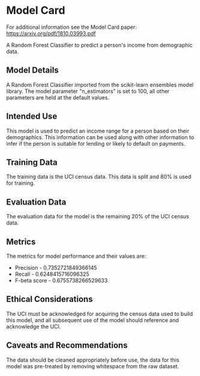 # Model Card

For additional information see the Model Card paper: https://arxiv.org/pdf/1810.03993.pdf

A Random Forest Classifier to predict a person's income from demographic data. 

## Model Details
A Random Forest Classifier imported from the scikit-learn ensembles model library. The model parameter "n_estimators" is set to 100, all other parameters are held at the default values. 

## Intended Use
This model is used to predict an income range for a person based on their demographics. This information can be used along with other information to infer if the person is suitable for lending or likely to default on payments.

## Training Data
The training data is the UCI census data. This data is split and 80% is used for training.

## Evaluation Data
The evaluation data for the model is the remaining 20% of the UCI census data. 

## Metrics
The metrics for model performance and their values are:
- Precision - 0.7352721849366145
- Recall - 0.6248415716096325
- F-beta score - 0.6755738266529633

## Ethical Considerations
The UCI must be acknowledged for acquiring the census data used to build this model, and all subsequent use of the model should reference and acknowledge the UCI. 

## Caveats and Recommendations
The data should be cleaned appropriately before use, the data for this model was pre-treated by removing whitespace from the raw dataset. 